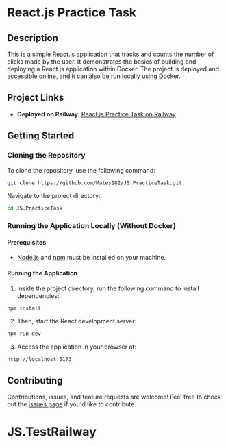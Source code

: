 # React.js Practice Task

## Description
This is a simple React.js application that tracks and counts the number of clicks made by the user. It demonstrates the basics of building and deploying a React.js application within Docker. The project is deployed and accessible online, and it can also be run locally using Docker.

## Project Links
- **Deployed on Railway**: [React.js Practice Task on Railway](https://jspracticetest-production.up.railway.app/)

## Getting Started

### Cloning the Repository
To clone the repository, use the following command:

```bash
git clone https://github.com/Mates182/JS.PracticeTask.git
```

Navigate to the project directory:

```bash
cd JS.PracticeTask
```

### Running the Application Locally (Without Docker)

#### Prerequisites
- [Node.js](https://nodejs.org/) and [npm](https://www.npmjs.com/) must be installed on your machine.

#### Running the Application
1. Inside the project directory, run the following command to install dependencies:

```bash
npm install
```

2. Then, start the React development server:

```bash
npm run dev
```

3. Access the application in your browser at:

```
http://localhost:5173
```

## Contributing
Contributions, issues, and feature requests are welcome! Feel free to check out the [issues page](https://github.com/Mates182/JS.PracticeTask/issues) if you'd like to contribute.
# JS.TestRailway
